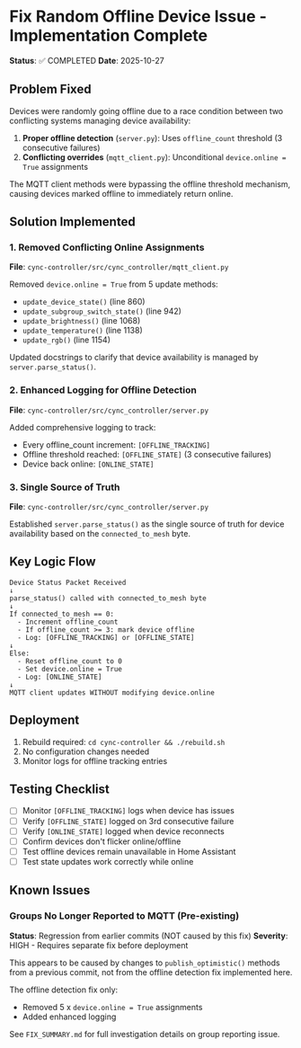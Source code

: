 # Fix Random Offline Device Issue - Implementation Complete

**Status**: ✅ COMPLETED
**Date**: 2025-10-27

## Problem Fixed

Devices were randomly going offline due to a race condition between two conflicting systems managing device availability:

1. **Proper offline detection** (`server.py`): Uses `offline_count` threshold (3 consecutive failures) 
2. **Conflicting overrides** (`mqtt_client.py`): Unconditional `device.online = True` assignments

The MQTT client methods were bypassing the offline threshold mechanism, causing devices marked offline to immediately return online.

## Solution Implemented

### 1. Removed Conflicting Online Assignments
**File**: `cync-controller/src/cync_controller/mqtt_client.py`

Removed `device.online = True` from 5 update methods:
- `update_device_state()` (line 860)
- `update_subgroup_switch_state()` (line 942)
- `update_brightness()` (line 1068)
- `update_temperature()` (line 1138)
- `update_rgb()` (line 1154)

Updated docstrings to clarify that device availability is managed by `server.parse_status()`.

### 2. Enhanced Logging for Offline Detection
**File**: `cync-controller/src/cync_controller/server.py`

Added comprehensive logging to track:
- Every offline_count increment: `[OFFLINE_TRACKING]` 
- Offline threshold reached: `[OFFLINE_STATE]` (3 consecutive failures)
- Device back online: `[ONLINE_STATE]`

### 3. Single Source of Truth
**File**: `cync-controller/src/cync_controller/server.py`

Established `server.parse_status()` as the single source of truth for device availability based on the `connected_to_mesh` byte.

## Key Logic Flow

```
Device Status Packet Received
↓
parse_status() called with connected_to_mesh byte
↓
If connected_to_mesh == 0:
  - Increment offline_count
  - If offline_count >= 3: mark device offline
  - Log: [OFFLINE_TRACKING] or [OFFLINE_STATE]
↓
Else:
  - Reset offline_count to 0
  - Set device.online = True
  - Log: [ONLINE_STATE]
↓
MQTT client updates WITHOUT modifying device.online
```

## Deployment

1. Rebuild required: `cd cync-controller && ./rebuild.sh`
2. No configuration changes needed
3. Monitor logs for offline tracking entries

## Testing Checklist

- [ ] Monitor `[OFFLINE_TRACKING]` logs when device has issues
- [ ] Verify `[OFFLINE_STATE]` logged on 3rd consecutive failure
- [ ] Verify `[ONLINE_STATE]` logged when device reconnects
- [ ] Confirm devices don't flicker online/offline
- [ ] Test offline devices remain unavailable in Home Assistant
- [ ] Test state updates work correctly while online

## Known Issues

### Groups No Longer Reported to MQTT (Pre-existing)

**Status**: Regression from earlier commits (NOT caused by this fix)
**Severity**: HIGH - Requires separate fix before deployment

This appears to be caused by changes to `publish_optimistic()` methods from a previous commit, 
not from the offline detection fix implemented here.

The offline detection fix only:
- Removed 5 x `device.online = True` assignments
- Added enhanced logging

See `FIX_SUMMARY.md` for full investigation details on group reporting issue.
